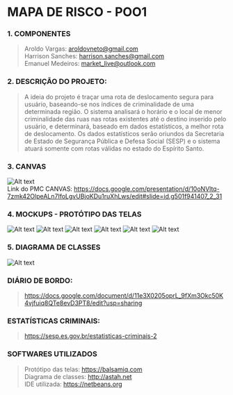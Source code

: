 # MAPA DE RISCO - POO1

### 1. COMPONENTES
> Aroldo Vargas: aroldovneto@gmail.com<br>
> Harrison Sanches: harrison.sanches@gmail.com<br>
> Emanuel Medeiros: market_live@outlook.com<br>

### 2. DESCRIÇÃO DO PROJETO:

>A ideia do projeto é traçar uma rota de deslocamento segura para usuário, baseando-se nos índices de criminalidade de uma determinada região. O sistema analisará o horário e o local de menor criminalidade das ruas nas rotas existentes até o destino inserido pelo usuário, e determinará, baseado em dados estatísticos, a melhor rota de deslocamento. Os dados estatísticos serão oriundos da Secretaria de Estado de Segurança Pública e Defesa Social (SESP) e o sistema atuará somente com rotas válidas no estado do Espírito Santo.

### 3. CANVAS
![Alt text](https://github.com/aroldovargas/CaminhoSeguro/blob/master/PMC.JPG?raw=true "Title")<br>
Link do PMC CANVAS: https://docs.google.com/presentation/d/10oNVltq-7zmk42OlpeALn7IfoLgvUBjoKDu1ruXhLws/edit#slide=id.g501f941407_2_31

### 4. MOCKUPS - PROTÓTIPO DAS TELAS
![Alt text](https://github.com/aroldovargas/CaminhoSeguro/blob/master/TELAS/menu_inicial.JPG?raw=true "Title")
![Alt text](https://github.com/aroldovargas/CaminhoSeguro/blob/master/TELAS/pesquisa_rua.JPG?raw=true "Title")
![Alt text](https://github.com/aroldovargas/CaminhoSeguro/blob/master/TELAS/resultado_rua.JPG?raw=true "Title")
![Alt text](https://github.com/aroldovargas/CaminhoSeguro/blob/master/TELAS/descricao_crimes.JPG?raw=true "Title")
![Alt text](https://github.com/aroldovargas/CaminhoSeguro/blob/master/TELAS/comentario.JPG?raw=true "Title")
![Alt text](https://github.com/aroldovargas/CaminhoSeguro/blob/master/TELAS/comentario_enviado.JPG?raw=true "Title")

### 5. DIAGRAMA DE CLASSES
![Alt text](https://github.com/aroldovargas/CaminhoSeguro/blob/master/Diagrama_Classes.jpg?raw=true "Title")

### DIÁRIO DE BORDO:

>https://docs.google.com/document/d/11e3X0205oprL_9fXm3Okc50K4vjfuiq8QTe8evD3PT8/edit?usp=sharing

### ESTATÍSTICAS CRIMINAIS:

>https://sesp.es.gov.br/estatisticas-criminais-2


### SOFTWARES UTILIZADOS
>Protótipo das telas: https://balsamiq.com<br>
>Diagrama de classes: http://astah.net<br>
>IDE utilizada: https://netbeans.org<br>
